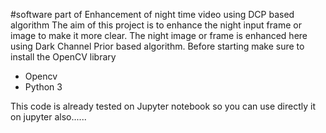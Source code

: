 #software part of Enhancement of night time video using DCP based algorithm
The aim of this project is to enhance the night input frame or image to make it more clear.
The night image or frame is enhanced here using Dark Channel Prior based algorithm. Before starting make sure to install the 
OpenCV library 

- Opencv
- Python 3

This code is already tested on Jupyter notebook so you can use directly it on jupyter also......
